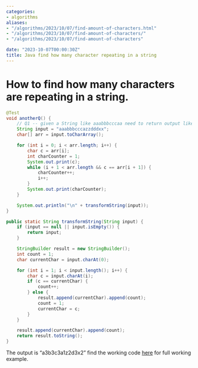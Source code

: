 ```yaml
---
categories:
- algorithms
aliases:
- "/algorithms/2023/10/07/find-amount-of-characters.html"
- "/algorithms/2023/10/07/find-amount-of-characters/"
- "/algorithms/2023/10/07/find-amount-of-characters"

date: "2023-10-07T00:00:30Z"
title: Java find how many character repeating in a string
---
```


# How to find how many characters are repeating in a string.

```java
@Test
void anotherQ() {
    // Q1 -- given a String like aaabbbcccaa need to return output like a3b3c3a2.
    String input = "aaabbbcccazzdddxx";
    char[] arr = input.toCharArray();

    for (int i = 0; i < arr.length; i++) {
        char c = arr[i];
        int charCounter = 1;
        System.out.print(c);
        while (i + 1 < arr.length && c == arr[i + 1]) {
            charCounter++;
            i++;
        }
        System.out.print(charCounter);
    }

    System.out.println("\n" + transformString(input));
}

public static String transformString(String input) {
    if (input == null || input.isEmpty()) {
        return input;
    }

    StringBuilder result = new StringBuilder();
    int count = 1;
    char currentChar = input.charAt(0);

    for (int i = 1; i < input.length(); i++) {
        char c = input.charAt(i);
        if (c == currentChar) {
            count++;
        } else {
            result.append(currentChar).append(count);
            count = 1;
            currentChar = c;
        }
    }

    result.append(currentChar).append(count);
    return result.toString();
}
```
The output is “a3b3c3a1z2d3x2” find the working code [here](https://github.com/ozkanpakdil/swaggerific/blob/main/src/test/java/com/mascix/swaggerific/algorithms/FindhighestAverage.java#L38) for full working example.